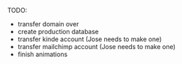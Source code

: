 TODO: 

  - transfer domain over
  - create production database
  - transfer kinde account (Jose needs to make one)
  - transfer mailchimp account (Jose needs to make one)
  - finish animations